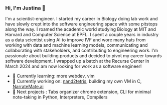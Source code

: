 ### Hi, I'm Justina 👋

I'm a scientist-engineer. I started my career in Biology doing lab work and have slowly crept into the software engineering space with some pitstops along the way. I roamed the academic world studying Biology at MIT and Harvard and Computer Science at EPFL. I spent a couple years in industry as a data scientist using AI to improve IVF and wore many hats from working with data and machine learning models, communicating and collaborating with stakeholders, and contributing to engineering work. I'm passionate about building products and decided to pivot my career towards software development. I wrapped up a batch at the Recurse Center in March 2024 and am now looking for work as a software engineer!

- 🌱 Currently learning: more webdev, vim
- 🔨 Currently working on: [nand2tetris](https://www.nand2tetris.org/), building my own VM in C, [NarrateMate.ai](https://narratemate.vercel.app/)
- 🔭 Next projects : Tabs organizer chrome extension, CLI for minimal note-taking in Python, Interpreters, Compilers

<!--
**justcho5/justcho5** is a ✨ _special_ ✨ repository because its `README.md` (this file) appears on your GitHub profile.

Here are some ideas to get you started:

- 🔭 I’m currently working on ...
- 🌱 I’m currently learning ...
- 👯 I’m looking to collaborate on ...
- 🤔 I’m looking for help with ...
- 💬 Ask me about ...
- 📫 How to reach me: ...
- 😄 Pronouns: ...
- ⚡ Fun fact: ...
💻 Let's talk about: 
-->
